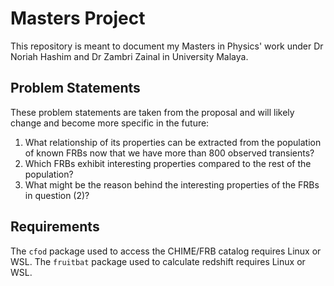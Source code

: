 # Masters Project
This repository is meant to document my Masters in Physics' work under Dr Noriah Hashim and Dr Zambri Zainal in University Malaya.

## Problem Statements

These problem statements are taken from the proposal and will likely change and become more specific in the future:

1.  What relationship of its properties can be extracted from the population of known FRBs now that we have more than 800 observed transients?
2.  Which FRBs exhibit interesting properties compared to the rest of the population?
3.  What might be the reason behind the interesting properties of the FRBs in question (2)?

## Requirements
The `cfod` package used to access the CHIME/FRB catalog requires Linux or WSL.
The `fruitbat` package used to calculate redshift requires Linux or WSL.